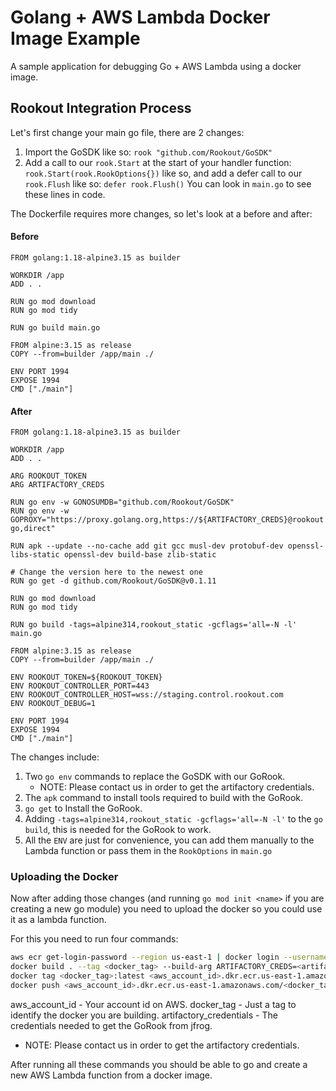 # Golang + AWS Lambda Docker Image Example

A sample application for debugging Go + AWS Lambda using a docker image.

## Rookout Integration Process

Let's first change your main go file, there are 2 changes:
1. Import the GoSDK like so: `rook "github.com/Rookout/GoSDK"`
2. Add a call to our `rook.Start` at the start of your handler function: `rook.Start(rook.RookOptions{})` like so, and add a defer call to our `rook.Flush` like so: `defer rook.Flush()`
You can look in `main.go` to see these lines in code.

The Dockerfile requires more changes, so let's look at a before and after:
#### Before
```Docker
FROM golang:1.18-alpine3.15 as builder

WORKDIR /app
ADD . .

RUN go mod download
RUN go mod tidy

RUN go build main.go

FROM alpine:3.15 as release
COPY --from=builder /app/main ./

ENV PORT 1994
EXPOSE 1994
CMD ["./main"]
```

#### After
```Docker
FROM golang:1.18-alpine3.15 as builder

WORKDIR /app
ADD . .

ARG ROOKOUT_TOKEN
ARG ARTIFACTORY_CREDS

RUN go env -w GONOSUMDB="github.com/Rookout/GoSDK"
RUN go env -w GOPROXY="https://proxy.golang.org,https://${ARTIFACTORY_CREDS}@rookout.jfrog.io/artifactory/api/go/rookout-go,direct"

RUN apk --update --no-cache add git gcc musl-dev protobuf-dev openssl-libs-static openssl-dev build-base zlib-static

# Change the version here to the newest one
RUN go get -d github.com/Rookout/GoSDK@v0.1.11

RUN go mod download
RUN go mod tidy

RUN go build -tags=alpine314,rookout_static -gcflags='all=-N -l' main.go

FROM alpine:3.15 as release
COPY --from=builder /app/main ./

ENV ROOKOUT_TOKEN=${ROOKOUT_TOKEN}
ENV ROOKOUT_CONTROLLER_PORT=443
ENV ROOKOUT_CONTROLLER_HOST=wss://staging.control.rookout.com
ENV ROOKOUT_DEBUG=1

ENV PORT 1994
EXPOSE 1994
CMD ["./main"]
```

The changes include:
1. Two `go env` commands to replace the GoSDK with our GoRook.
    * NOTE: Please contact us in order to get the artifactory credentials.
2. The `apk` command to install tools required to build with the GoRook.
3. `go get` to Install the GoRook.
4. Adding `-tags=alpine314,rookout_static -gcflags='all=-N -l'` to the `go build`, this is needed for the GoRook to work.
5. All the `ENV` are just for convenience, you can add them manually to the Lambda function or pass them in the `RookOptions` in `main.go`

### Uploading the Docker
Now after adding those changes (and running `go mod init <name>` if you are creating a new go module) you need to upload the docker so you could use it as a lambda function.

For this you need to run four commands:
```bash
aws ecr get-login-password --region us-east-1 | docker login --username AWS --password-stdin <aws_account_id>.dkr.ecr.us-east-1.amazonaws.com
docker build . --tag <docker_tag> --build-arg ARTIFACTORY_CREDS=<artifactory_credentials>
docker tag <docker_tag>:latest <aws_account_id>.dkr.ecr.us-east-1.amazonaws.com/<docker_tag>:latest
docker push <aws_account_id>.dkr.ecr.us-east-1.amazonaws.com/<docker_tag>
```

aws_account_id - Your account id on AWS.
docker_tag - Just a tag to identify the docker you are building.
artifactory_credentials - The credentials needed to get the GoRook from jfrog.
* NOTE: Please contact us in order to get the artifactory credentials.

After running all these commands you should be able to go and create a new AWS Lambda function from a docker image.
